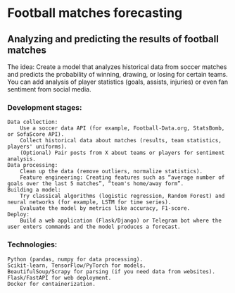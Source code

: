 # Football matches forecasting

## Analyzing and predicting the results of football matches

The idea: Create a model that analyzes historical data from soccer matches and predicts the probability of winning, drawing, or losing for certain teams. You can add analysis of player statistics (goals, assists, injuries) or even fan sentiment from social media.

### Development stages:

    Data collection:
        Use a soccer data API (for example, Football-Data.org, StatsBomb, or SofaScore API).
        Collect historical data about matches (results, team statistics, players' uniforms).
        (Optional) Pair posts from X about teams or players for sentiment analysis.
    Data processing:
        Clean up the data (remove outliers, normalize statistics).
        Feature engineering: Creating features such as “average number of goals over the last 5 matches”, “team's home/away form”.
    Building a model:
        Try classical algorithms (logistic regression, Random Forest) and neural networks (for example, LSTM for time series).
        Evaluate the model by metrics like accuracy, F1-score.
    Deploy:
        Build a web application (Flask/Django) or Telegram bot where the user enters commands and the model produces a forecast.

### Technologies:

    Python (pandas, numpy for data processing).
    Scikit-learn, TensorFlow/PyTorch for models.
    BeautifulSoup/Scrapy for parsing (if you need data from websites).
    Flask/FastAPI for web deployment.
    Docker for containerization.
